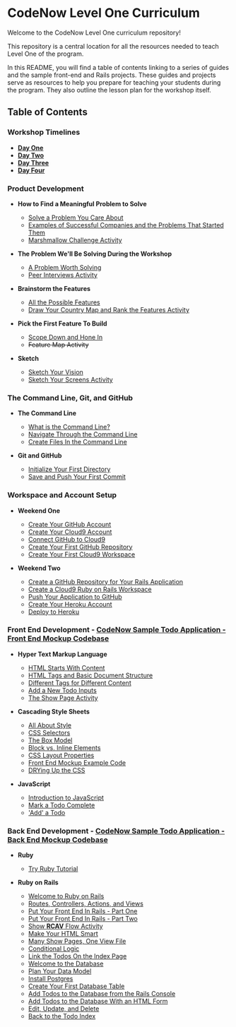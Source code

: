 # CodeNow Level One Curriculum
Welcome to the CodeNow Level One curriculum repository!

This repository is a central location for all the resources needed to teach Level One of the program.

In this README, you will find a table of contents linking to a series of guides and the sample front-end and Rails projects. These guides and projects serve as resources to help you prepare for teaching your students during the program. They also outline the lesson plan for the workshop itself.

## Table of Contents

### Workshop Timelines
  * [**Day One**](/workshop_timelines/day_one_timeline.md "Day One Timeline")
  * [**Day Two**](/workshop_timelines/day_two_timeline.md "Day Two Timeline")
  * [**Day Three**](/workshop_timelines/day_three_timeline.md "Day Three Timeline")
  * [**Day Four**](/workshop_timelines/day_four_timeline.md "Day Four Timeline")

### Product Development
  * **How to Find a Meaningful Problem to Solve**
    * [Solve a Problem You Care About](/product_development/solve_a_problem_you_care_about.md "Solve a Problem You Care About")
    * [Examples of Successful Companies and the Problems That Started Them](/product_development/examples_of_companies_and_the_problems_that_started_them.md "Examples of Successful Companies and the Problems That Started Them")
    * [Marshmallow Challenge Activity](/product_development/marshmallow_challenge_activity.md "Marshmallow Challenge Activity")

  * **The Problem We'll Be Solving During the Workshop**
    * [A Problem Worth Solving](/product_development/a_problem_worth_solving.md "A Problem Worth Solving")
    * [Peer Interviews Activity](/product_development/peer_interviews_activity.md "Peer Interviews Activity")

  * **Brainstorm the Features**
    * [All the Possible Features](/product_development/all_the_possible_features.md "All the Possible Features")
    * [Draw Your Country Map and Rank the Features Activity](/product_development/draw_your_country_map_and_rank_the_features_activity.md "Draw Your Country Map and Rank the Features Activity")

  * **Pick the First Feature To Build**
    * [Scope Down and Hone In](/product_development/scope_down_and_hone_in.md "Scope Down and Hone In")
    * ~~Feature Map Activity~~

  * **Sketch**
    * [Sketch Your Vision](/product_development/sketch_your_vision.md "Sketch Your Vision")
    * [Sketch Your Screens Activity](/product_development/sketch_your_screens_activity.md "Sketch Your Screens Activity")

### The Command Line, Git, and GitHub
  * **The Command Line**
    * [What is the Command Line?](/the_command_line_git_and_github/what_is_the_command_line.md "What is the Command Line?")
    * [Navigate Through the Command Line](/the_command_line_git_and_github/navigate_through_the_command_line.md "Navigate Through the Command Line")
    * [Create Files In the Command Line](/the_command_line_git_and_github/create_files_in_the_command_line.md "Create Files In the Command Line")

  * **Git and GitHub**
    * [Initialize Your First Directory](/the_command_line_git_and_github/initialize_your_first_directory.md "Initialize Your First Directory")
    * [Save and Push Your First Commit](/the_command_line_git_and_github/save_and_push_your_first_commit.md "Save and Push Your First Commit")

### Workspace and Account Setup
  * **Weekend One**
    * [Create Your GitHub Account](https://public.3.basecamp.com/p/Tnu9rGa3snBHYh45rrpsUGbF "Create Your GitHub Account")
    * [Create Your Cloud9 Account](https://public.3.basecamp.com/p/M3JCNM9Zok2UzDZhVGfs2bYH "Create Your Cloud9 Account")
    * [Connect GitHub to Cloud9](https://public.3.basecamp.com/p/bxEX5vz6goaywUhTi9NdtsoA "Connect GitHub to Cloud9")
    * [Create Your First GitHub Repository](/workspace_and_account_setup/create_your_first_github_repository.md "Create Your First GitHub Repository")
    * [Create Your First Cloud9 Workspace](/workspace_and_account_setup/create_your_first_cloud9_workspace.md "Create Your First Cloud9 Workspace")

  * **Weekend Two**
    * [Create a GitHub Repository for Your Rails Application](/workspace_and_account_setup/create_a_github_repository_for_your_rails_application.md "Create a GitHub Repository for Your Rails Application")
    * [Create a Cloud9 Ruby on Rails Workspace](/workspace_and_account_setup/create_a_cloud9_ruby_on_rails_workspace.md "Create a Cloud9 Ruby on Rails Workspace")
    * [Push Your Application to GitHub](/workspace_and_account_setup/push_your_application_to_github.md "Push Your Application to GitHub")
    * [Create Your Heroku Account](https://public.3.basecamp.com/p/bFrmQqjKSJuoYBxHhye8NsLr "Create Your Heroku Account")
    * [Deploy to Heroku](/workspace_and_account_setup/deploy_to_heroku.md "Deploy to Heroku")


### Front End Development - [CodeNow Sample Todo Application - Front End Mockup Codebase](https://github.com/CodeNowOrg/todo_app_mockup "CodeNow Sample Todo Application - Front End Mockup Codebase")

* **Hyper Text Markup Language**
  * [HTML Starts With Content](/front_end_development/html_starts_with_content.md "HTML Starts With Content")
  * [HTML Tags and Basic Document Structure](/front_end_development/html_tags_and_basic_document_structure.md "HTML Tags and Basic Document Structure")
  * [Different Tags for Different Content](/front_end_development/different_tags_for_different_content.md "Different Tags for Different Content")
  * [Add a New Todo Inputs](/front_end_development/add_a_new_todo_inputs.md "Add a New Todo Inputs")
  * [The Show Page Activity](/front_end_development/the_show_page_activity.md "The Show Page Activity")

* **Cascading Style Sheets**
  * [All About Style](/front_end_development/all_about_style.md "All About Style")
  * [CSS Selectors](/front_end_development/css_selectors.md "CSS Selectors")
  * [The Box Model](/front_end_development/the_box_model.md "The Box Model")
  * [Block vs. Inline Elements](/front_end_development/block_vs_inline_elements.md "Block vs. Inline Elements")
  * [CSS Layout Properties](/front_end_development/css_layout_properties.md "CSS Layout Properties")
  * [Front End Mockup Example Code](/front_end_development/front_end_mockup_example_code.md "Front End Mockup Example Code")
  * [DRYing Up the CSS](/front_end_development/drying_up_the_css.md "DRYing Up the CSS")

* **JavaScript**
  * [Introduction to JavaScript](/front_end_development/introduction_to_javascript.md "Introduction to JavaScript")
  * [Mark a Todo Complete](/front_end_development/mark_a_todo_complete.md "Mark a Todo Complete")
  * ['Add' a Todo](/front_end_development/add_a_todo.md "'Add' a Todo")

### Back End Development - [CodeNow Sample Todo Application - Back End Mockup Codebase](https://github.com/CodeNowOrg/todo_app_back_end "CodeNow Sample Todo Application - Back End Mockup Codebase")

* **Ruby**
  * [Try Ruby Tutorial](http://tryruby.org/levels/1/challenges/0 "Try Ruby Tutorial")

* **Ruby on Rails**
  * [Welcome to Ruby on Rails](/back_end_development/welcome_to_ruby_on_rails.md "Welcome to Ruby on Rails")
  * [Routes, Controllers, Actions, and Views](/back_end_development/routes_controllers_actions_views.md "# Routes, Controllers, Actions, and Views")
  * [Put Your Front End In Rails - Part One](/back_end_development/put_your_front_end_in_rails_part_one.md "Put Your Front End In Rails - Part One")
  * [Put Your Front End In Rails - Part Two](/back_end_development/put_your_front_end_in_rails_part_two.md "Put Your Front End In Rails - Part Two")
  * [Show **RCAV** Flow Activity](/back_end_development/show_rcav_flow_activity.md "Show RCAV Flow Activity")
  * [Make Your HTML Smart](/back_end_development/make_your_HTML_smart.md "Make Your HTML Smart")
  * [Many Show Pages, One View File](/back_end_development/many_show_pages_one_view_file.md "Many Show Pages, One View File")
  * [Conditional Logic](/back_end_development/conditional_logic.md "Conditional Logic")
  * [Link the Todos On the Index Page](/back_end_development/link_the_todos_on_the_index_page.md "Link the Todos on the Index Page")
  * [Welcome to the Database](/back_end_development/welcome_to_the_database.md "Welcome to the Database")
  * [Plan Your Data Model](/back_end_development/plan_your_data_model.md "Plan Your Data Model")
  * [Install Postgres](/back_end_development/install_postgres.md "Install Postgres")
  * [Create Your First Database Table](/back_end_development/create_your_first_database_table.md "Create Your First Database Table")
  * [Add Todos to the Database from the Rails Console](/back_end_development/add_todos_to_the_database_from_the_rails_console.md "Add Todos to the Database from the Rails Console")
  * [Add Todos to the Database With an HTML Form](/back_end_development/add_todos_to_the_database_with_an_html_form.md "Add Todos to the Database With an HTML Form")
  * [Edit, Update, and Delete](/back_end_development/edit_update_and_delete.md "Edit, Update, and Delete")
  * [Back to the Todo Index](/back_end_development/back_to_the_todo_index.md "Back to the Index")
